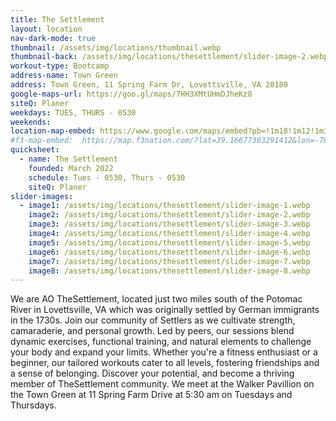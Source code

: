```yaml
---
title: The Settlement
layout: location
nav-dark-mode: true
thumbnail: /assets/img/locations/thumbnail.webp
thumbnail-back: /assets/img/locations/thesettlement/slider-image-2.webp
workout-type: Bootcamp
address-name: Town Green
address: Town Green, 11 Spring Farm Dr, Lovettsville, VA 20180
google-maps-url: https://goo.gl/maps/7HH3XMtUHmDJheKz8
siteQ: Planer
weekdays: TUES, THURS - 0530
weekends:
location-map-embed: https://www.google.com/maps/embed?pb=!1m18!1m12!1m3!1d3088.5441690769735!2d-77.64182210000001!3d39.275908!2m3!1f0!2f0!3f0!3m2!1i1024!2i768!4f13.1!3m3!1m2!1s0x89b61e88a8aeb4e5%3A0x21e3e50176b40c57!2sTown%20Green%2C%2011%20Spring%20Farm%20Dr%2C%20Lovettsville%2C%20VA%2020180!5e0!3m2!1sen!2sus!4v1694046306997!5m2!1sen!2sus
#f3-map-embed:  https://map.f3nation.com/?lat=39.16677303291412&lon=-78.15840661175892&zoom=16
quicksheet:
  - name: The Settlement
    founded: March 2022
    schedule: Tues - 0530, Thurs - 0530
    siteQ: Planer
slider-images:
  - image1: /assets/img/locations/thesettlement/slider-image-1.webp
    image2: /assets/img/locations/thesettlement/slider-image-2.webp
    image3: /assets/img/locations/thesettlement/slider-image-3.webp
    image4: /assets/img/locations/thesettlement/slider-image-4.webp
    image5: /assets/img/locations/thesettlement/slider-image-5.webp
    image6: /assets/img/locations/thesettlement/slider-image-6.webp
    image7: /assets/img/locations/thesettlement/slider-image-7.webp
    image8: /assets/img/locations/thesettlement/slider-image-8.webp
---
```



We are AO TheSettlement, located just two miles south of the Potomac River in Lovettsville, VA which was originally settled by German immigrants in the 1730s.  Join our community of Settlers  as we cultivate strength, camaraderie, and personal growth. Led by peers, our sessions blend dynamic exercises, functional training, and natural elements to challenge your body and expand your limits. Whether you're a fitness enthusiast or a beginner, our tailored workouts cater to all levels, fostering friendships and a sense of belonging. Discover your potential, and become a thriving member of TheSettlement community. We meet at the Walker Pavillion on the Town Green at 11 Spring Farm Drive at 5:30 am on Tuesdays and Thursdays.